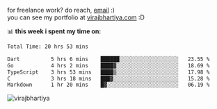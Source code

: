 for freelance work? do reach, [email](mailto:vlbhartiya@gmail.com) :)<br/>
you can see my portfolio at [virajbhartiya.com](https://virajbhartiya.com) :D

📊 **this week i spent my time on:**

<!--START_SECTION:waka-->

```txt
Total Time: 20 hrs 53 mins

Dart          5 hrs 6 mins    ██████░░░░░░░░░░░░░░░░░░░   23.55 %
Go            4 hrs 2 mins    ████▓░░░░░░░░░░░░░░░░░░░░   18.69 %
TypeScript    3 hrs 53 mins   ████▒░░░░░░░░░░░░░░░░░░░░   17.98 %
C             3 hrs 18 mins   ███▓░░░░░░░░░░░░░░░░░░░░░   15.28 %
Markdown      1 hr 20 mins    █▓░░░░░░░░░░░░░░░░░░░░░░░   06.19 %
```

<!--END_SECTION:waka-->

<p align="left"> <img src="https://komarev.com/ghpvc/?username=virajbhartiya&color=blue" alt="virajbhartiya" /> </p>
